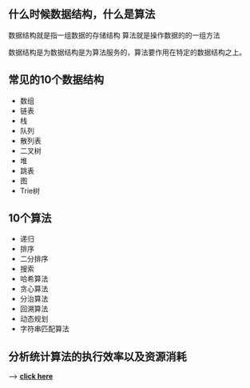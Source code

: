 ## 什么时候数据结构，什么是算法
数据结构就是指一组数据的存储结构
算法就是操作数据的的一组方法

数据结构是为数据结构是为算法服务的，算法要作用在特定的数据结构之上。

## 常见的10个数据结构
- 数组
- 链表
- 栈
- 队列
- 散列表
- 二叉树
- 堆
- 跳表
- 图
- Trie树

## 10个算法
- 递归
- 排序
- 二分排序
- 搜索
- 哈希算法
- 贪心算法
- 分治算法
- 回溯算法
- 动态规划
- 字符串匹配算法

## 分析统计算法的执行效率以及资源消耗

--> **[click here](https://github.com/idealcitier/algorithmExercises/tree/master/dataStructure/01)**
